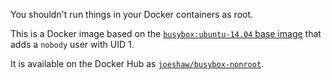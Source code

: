 You shouldn't run things in your Docker containers as root.

This is a Docker image based on the [`busybox:ubuntu-14.04` base
image](https://registry.hub.docker.com/_/busybox/) that adds a
`nobody` user with UID 1.

It is available on the Docker Hub as
[`joeshaw/busybox-nonroot`](https://registry.hub.docker.com/u/joeshaw/busybox-nonroot/).